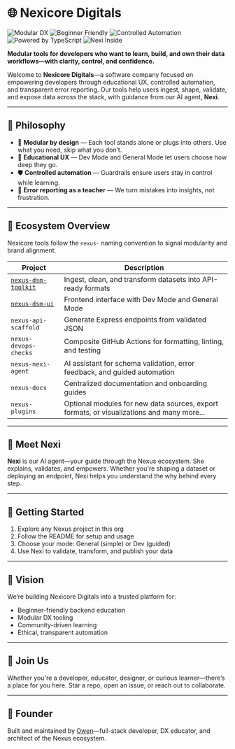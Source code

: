 # 🌐 Nexicore Digitals

![Modular DX](https://img.shields.io/badge/modular-DX-blue)
![Beginner Friendly](https://img.shields.io/badge/beginner-friendly-green)
![Controlled Automation](https://img.shields.io/badge/automation-controlled-yellow)
![Powered by TypeScript](https://img.shields.io/badge/powered%20by-TypeScript-blueviolet)
![Nexi Inside](https://img.shields.io/badge/Nexi-AI-blue)

**Modular tools for developers who want to learn, build, and own their data workflows—with clarity, control, and confidence.**

Welcome to **Nexicore Digitals**—a software company focused on empowering developers through educational UX, controlled automation, and transparent error reporting. Our tools help users ingest, shape, validate, and expose data across the stack, with guidance from our AI agent, **Nexi**.

---

## 🧠 Philosophy

- 🧩 **Modular by design** — Each tool stands alone or plugs into others. Use what you need, skip what you don’t.
- 🧠 **Educational UX** — Dev Mode and General Mode let users choose how deep they go.
- 🛡️ **Controlled automation** — Guardrails ensure users stay in control while learning.
- 🧯 **Error reporting as a teacher** — We turn mistakes into insights, not frustration.

---

## 🧰 Ecosystem Overview

Nexicore tools follow the `nexus-` naming convention to signal modularity and brand alignment.

| Project | Description |
|--------|-------------|
| [`nexus-dsm-toolkit`](https://github.com/nexicore-digitals/nexus-dsm-toolkit) | Ingest, clean, and transform datasets into API-ready formats |
| [`nexus-dsm-ui`](https://github.com/nexicore-digitals/nexus-dsm-ui) | Frontend interface with Dev Mode and General Mode |
| `nexus-api-scaffold` | Generate Express endpoints from validated JSON |
| `nexus-devops-checks` | Composite GitHub Actions for formatting, linting, and testing |
| `nexus-nexi-agent` | AI assistant for schema validation, error feedback, and guided automation |
| `nexus-docs` | Centralized documentation and onboarding guides |
| `nexus-plugins` | Optional modules for new data sources, export formats, or visualizations and many more... |

---

## 🤖 Meet Nexi

**Nexi** is our AI agent—your guide through the Nexus ecosystem. She explains, validates, and empowers. Whether you're shaping a dataset or deploying an endpoint, Nexi helps you understand the why behind every step.

---

## 🚀 Getting Started

1. Explore any Nexus project in this org
2. Follow the README for setup and usage
3. Choose your mode: General (simple) or Dev (guided)
4. Use Nexi to validate, transform, and publish your data

---

## 💼 Vision

We’re building Nexicore Digitals into a trusted platform for:
- Beginner-friendly backend education
- Modular DX tooling
- Community-driven learning
- Ethical, transparent automation

---

## 📣 Join Us

Whether you're a developer, educator, designer, or curious learner—there’s a place for you here. Star a repo, open an issue, or reach out to collaborate.

---

## 🧠 Founder

Built and maintained by [Owen](https://github.com/owen-6936)—full-stack developer, DX educator, and architect of the Nexus ecosystem.

